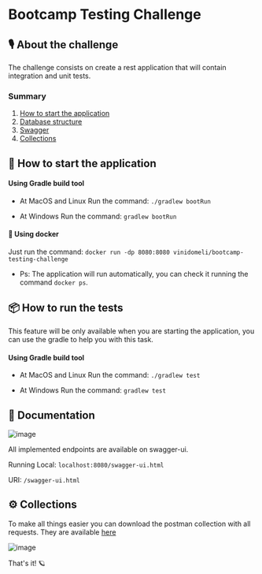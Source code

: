 # Bootcamp Testing Challenge

## 🎙 About the challenge

The challenge consists on create a rest application that will contain integration and unit tests.

### Summary

1. [How to start the application](#startapp)
2. [Database structure](#database)
3. [Swagger](#docs)
4. [Collections](#collections)

## 🔨 How to start the application <a name="startapp"></a>

#### Using Gradle build tool

- At MacOS and Linux Run the command: `./gradlew bootRun`

- At Windows Run the command: `gradlew bootRun`

#### 🐳 Using docker

Just run the command: `docker run -dp 8080:8080 vinidomeli/bootcamp-testing-challenge`

* Ps: The application will run automatically, you can check it running the command `docker ps`.

## 📦 How to run the tests <a name="database"></a>

This feature will be only available when you are starting the application, you can use the gradle to help you with this
task.

#### Using Gradle build tool

- At MacOS and Linux Run the command: `./gradlew test`

- At Windows Run the command: `gradlew test`

## 📰 Documentation <a name="docs"></a>

![image](https://user-images.githubusercontent.com/84407703/121899962-47e54f00-ccfb-11eb-89cf-be231a2aa91b.png)

All implemented endpoints are available on swagger-ui.

Running Local: `localhost:8080/swagger-ui.html`

URI: `/swagger-ui.html`

## ⚙️ Collections <a name="collections"></a>

To make all things easier you can download the postman collection with all requests. They are
available [here](https://github.com/vinidomeli/bootcamp-testing-challenge/blob/master/collections/Bootcamp%20Test%20Challenge.postman_collection.json)

![image](https://user-images.githubusercontent.com/84407703/121900041-5c294c00-ccfb-11eb-8ae8-86d83c6d0006.png)

That's it! 🪐

